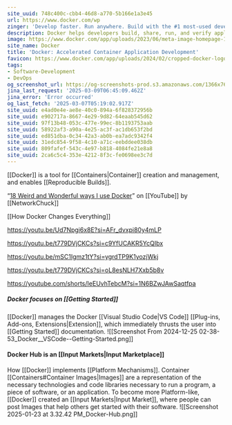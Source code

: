 ```yaml
---
site_uuid: 748c400c-cbb4-46d8-a770-5b166e1a3e45
url: https://www.docker.com/wp
zinger: 'Develop faster. Run anywhere. Build with the #1 most-used developer tool.'
description: Docker helps developers build, share, run, and verify applications anywhere — without tedious environment configuration or management.
image: https://www.docker.com/app/uploads/2023/06/meta-image-homepage-1110x580.png
site_name: Docker
title: 'Docker: Accelerated Container Application Development'
favicon: https://www.docker.com/app/uploads/2024/02/cropped-docker-logo-favicon-192x192.png
tags:
- Software-Development
- DevOps
og_screenshot_url: https://og-screenshots-prod.s3.amazonaws.com/1366x768/80/false/b9f67154bc6abfc949f785b488b9db7cdc0c8646d623112aafb52316d4b64864.jpeg
jina_last_request: '2025-03-09T06:45:09.462Z'
jina_error: 'Error occurred'
og_last_fetch: '2025-03-07T05:19:02.917Z'
site_uuid: e4ad0e4e-ae8e-40c0-894a-6f828372956b
site_uuid: e902717a-8667-4e29-9d82-64eaab545d62
site_uuid: 97f13b48-053c-477e-99ec-8b1193753aab
site_uuid: 58922af3-a90a-4e25-ac3f-ac1db653f2bd
site_uuid: ed851dba-0c34-42a3-ab0b-ea7adc9342f4
site_uuid: 31edc854-9f58-4c10-a71c-eebddee038db
site_uuid: 809fafef-543c-4e97-b818-4084fe21e8a8
site_uuid: 2ca6c5c4-353e-4212-8f3c-fe0698ee3c7d
---
```

[[Docker]] is a tool for [[Containers|Container]] creation and management, and enables [[Reproducible Builds]]. 

“[18 Weird and Wonderful ways I use Docker](https://youtu.be/RUqGlWr5LBA?si=beBc8yv-4_PwEB4Q)” on [[YouTube]] by [[NetworkChuck]]

[[How Docker Changes Everything]]

https://youtu.be/Ud7Npgi6x8E?si=AFr_dvxpi80y4mLP

https://youtu.be/t779DVjCKCs?si=c9YfUCAKR5YcQIbx

https://youtu.be/mSC1Igmz1tY?si=ygrdTP9K1yozjWkj

https://youtu.be/t779DVjCKCs?si=oL8esNLH7Xxb5b8v

https://youtube.com/shorts/IeEUvhTebcM?si=1N6BZwJAwSaqtfpa
##### Docker focuses on [[Getting Started]]
[[Docker]] manages the Docker [[Visual Studio Code|VS Code]] [[Plug-ins,  Add-ons,  Extensions|Extension]], which immediately thrusts the user into [[Getting Started]] documentation. 
![[Screenshot From 2024-12-25 02-38-53_Docker__VSCode--Getting-Started.png]]

#### Docker Hub is an [[Input Markets|Input Marketplace]]
How [[Docker]] implements [[Platform Mechanisms]]. Container [[Containers#Container Images|Images]] are a representation of the necessary technologies and code libraries necessary to run a program, a piece of software, or an application. To become more Platform-like, [[Docker]] created an [[Input Markets|Input Market]], where people can post Images that help others get started  with their software. 
![[Screenshot 2025-01-23 at 3.32.42 PM_Docker-Hub.png]]
